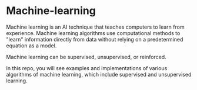 # Machine-learning

Machine learning is an AI technique that teaches computers to learn from experience. Machine learning algorithms use computational methods to "learn" information directly from data without relying on a predetermined equation as a model.

Machine learning can be supervised, unsupervised, or reinforced.

In this repo, you will see examples and implementations of various algorithms of machine learning, which include supervised and unsupervised learning.
